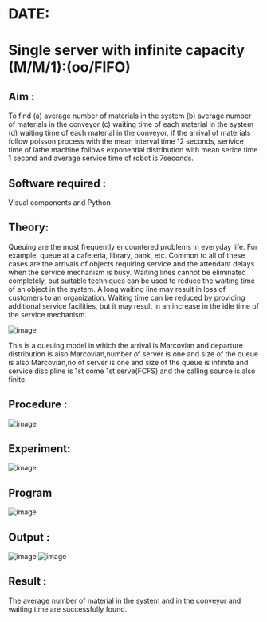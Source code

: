 # DATE:
# Single server with infinite capacity (M/M/1):(oo/FIFO)
## Aim :
To find (a) average number of materials in the system (b) average number of materials in the conveyor (c) waiting time of each material in the system (d) waiting time of each material in the conveyor, if the arrival  of materials follow poisson process with the mean interval time 12 seconds, serivice time of lathe machine follows exponential distribution with mean serice time 1 second and average service time of robot is 7seconds.

## Software required :
Visual components and Python

## Theory:
Queuing are the most frequently encountered problems in everyday life. For example, queue at a cafeteria, library, bank, etc. Common to all of these cases are the arrivals of objects requiring service and the attendant delays when the service mechanism is busy. Waiting lines cannot be eliminated completely, but suitable techniques can be used to reduce the waiting time of an object in the system. A long waiting line may result in loss of customers to an organization. Waiting time can be reduced by providing additional service facilities, but it may result in an increase in the idle time of the service mechanism.

![image](1.png)

This is a queuing model in which the arrival is Marcovian and departure distribution is also Marcovian,number of server is one and size of the queue is also Marcovian,no.of server is one and size of the queue is infinite and service discipline is 1st come 1st serve(FCFS) and the calling source is also finite.

## Procedure :

![image](https://github.com/PREETHI3312/Single-server-infinite-capacity---Markov-Model/assets/151625222/cea81cc9-06c8-4107-b1f5-02e86db42fd5)




## Experiment:
![image](https://github.com/PREETHI3312/Single-server-infinite-capacity---Markov-Model/assets/151625222/aba2f668-a8a0-4607-8885-c80277aec748)



 
## Program
![image](https://github.com/PREETHI3312/Single-server-infinite-capacity---Markov-Model/assets/151625222/142cde0d-e8fe-46c3-b61a-a3229e3537e2)

## Output :
![image](https://github.com/PREETHI3312/Single-server-infinite-capacity---Markov-Model/assets/151625222/f2affb02-a4cb-450b-b977-4c630fda1f84)
![image](https://github.com/PREETHI3312/Single-server-infinite-capacity---Markov-Model/assets/151625222/a0bd13e6-3f79-42e1-a57c-c39c0f11f606)



## Result :
The average number of material in the system and in the conveyor and waiting time are successfully found.

